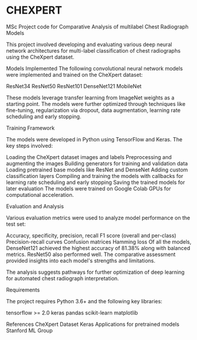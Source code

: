 # CHEXPERT
MSc Project code for Comparative Analysis of multilabel Chest Radiograph Models

This project involved developing and evaluating various deep neural network architectures for multi-label classification of chest radiographs using the CheXpert dataset.

Models Implemented
The following convolutional neural network models were implemented and trained on the CheXpert dataset:

ResNet34
ResNet50
ResNet101
DenseNet121
MobileNet

These models leverage transfer learning from ImageNet weights as a starting point. The models were further optimized through techniques like fine-tuning, regularization via dropout, data augmentation, learning rate scheduling and early stopping.

Training Framework

The models were developed in Python using TensorFlow and Keras. The key steps involved:

Loading the CheXpert dataset images and labels
Preprocessing and augmenting the images
Building generators for training and validation data
Loading pretrained base models like ResNet and DenseNet
Adding custom classification layers
Compiling and training the models with callbacks for learning rate scheduling and early stopping
Saving the trained models for later evaluation
The models were trained on Google Colab GPUs for computational acceleration.

Evaluation and Analysis

Various evaluation metrics were used to analyze model performance on the test set:

Accuracy, specificity, precision, recall
F1 score (overall and per-class)
Precision-recall curves
Confusion matrices
Hamming loss
Of all the models, DenseNet121 achieved the highest accuracy of 81.38% along with balanced metrics. ResNet50 also performed well. The comparative assessment provided insights into each model's strengths and limitations.

The analysis suggests pathways for further optimization of deep learning for automated chest radiograph interpretation.

Requirements

The project requires Python 3.6+ and the following key libraries:

tensorflow >= 2.0
keras
pandas
scikit-learn
matplotlib

References
CheXpert Dataset
Keras Applications for pretrained models
Stanford ML Group
